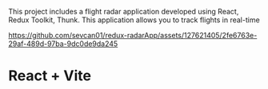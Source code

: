 This project includes a flight radar application developed using 
React, 
Redux Toolkit,
Thunk. 
This application allows you to track flights in real-time 




https://github.com/sevcan01/redux-radarApp/assets/127621405/2fe6763e-29af-489d-97ba-9dc0de9da245





# React + Vite
